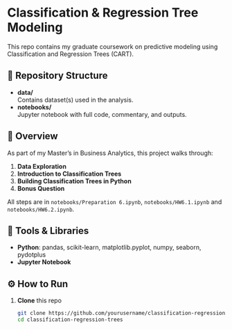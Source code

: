 # Classification & Regression Tree Modeling

This repo contains my graduate coursework on predictive modeling using Classification and Regression Trees (CART).

## 📂 Repository Structure

- **data/**  
  Contains dataset(s) used in the analysis.  
- **notebooks/**  
  Jupyter notebook with full code, commentary, and outputs.  

## 🚀 Overview

As part of my Master’s in Business Analytics, this project walks through:

1. **Data Exploration**  
2. **Introduction to Classification Trees**  
3. **Building Classification Trees in Python**  
4. **Bonus Question**  

All steps are in `notebooks/Preparation 6.ipynb`, `notebooks/HW6.1.ipynb` and `notebooks/HW6.2.ipynb`.

## 🔧 Tools & Libraries

- **Python**: pandas, scikit-learn, matplotlib.pyplot, numpy, seaborn, pydotplus  
- **Jupyter Notebook**

## ⚙️ How to Run

1. **Clone** this repo  
   ```bash
   git clone https://github.com/yourusername/classification-regression-trees.git
   cd classification-regression-trees
